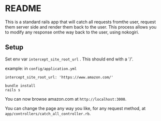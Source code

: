 # README

This is a standard rails app that will catch all requests fromthe user, request them server side and render them back to the user.  This process allows you to modify any response onthe way back to the user, using nokogiri.

 ## Setup
 Set env var
 ```intercept_site_root_url```
 .  This should end with a '/'.

example: in `config/application.yml`

 ```intercept_site_root_url: 'https://www.amazon.com/'```

 ```
 bundle install
 rails s
 ```

 You can now browse amazon.com at `http://localhost:3000`.

 You can change the page any way you like, for any request method, at `app/controllers/catch_all_controller.rb`.